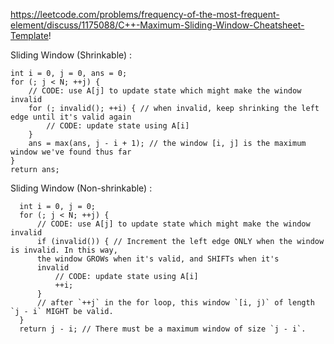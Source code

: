 https://leetcode.com/problems/frequency-of-the-most-frequent-element/discuss/1175088/C++-Maximum-Sliding-Window-Cheatsheet-Template!

Sliding Window (Shrinkable) : 

    int i = 0, j = 0, ans = 0;
    for (; j < N; ++j) {
        // CODE: use A[j] to update state which might make the window invalid
        for (; invalid(); ++i) { // when invalid, keep shrinking the left edge until it's valid again
            // CODE: update state using A[i]
        }
        ans = max(ans, j - i + 1); // the window [i, j] is the maximum window we've found thus far
    }
    return ans;


Sliding Window (Non-shrinkable) :

      int i = 0, j = 0;
      for (; j < N; ++j) {
          // CODE: use A[j] to update state which might make the window invalid
          if (invalid()) { // Increment the left edge ONLY when the window is invalid. In this way, 
          the window GROWs when it's valid, and SHIFTs when it's           
          invalid
              // CODE: update state using A[i]
              ++i;
          }
          // after `++j` in the for loop, this window `[i, j)` of length `j - i` MIGHT be valid.
      }
      return j - i; // There must be a maximum window of size `j - i`.
